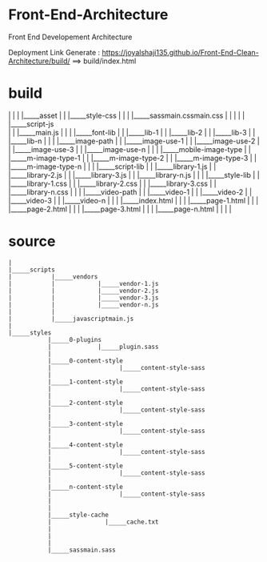 # Front-End-Architecture
Front End Developement Architecture

Deployment Link Generate : https://joyalshaji135.github.io/Front-End-Clean-Architecture/build/
==> build/index.html


# build
|   |
|   |_____asset
|   |         |_____style-css
|   |         |             |_____sassmain.cssmain.css
|   |         |
|   |         |_____script-js          
|   |                       |_____main.js
|   |
|   |_____font-lib
|   |            |_____lib-1
|   |            |_____lib-2
|   |            |_____lib-3
|   |            |_____lib-n
|   |
|   |_____image-path
|   |              |_____image-use-1
|   |              |_____image-use-2
|   |              |_____image-use-3
|   |              |_____image-use-n
|   |
|   |_____mobile-image-type
|   |                     |_____m-image-type-1
|   |                     |_____m-image-type-2
|   |                     |_____m-image-type-3
|   |                     |_____m-image-type-n
|   |
|   |_____script-lib
|   |              |_____library-1.js
|   |              |_____library-2.js
|   |              |_____library-3.js
|   |              |_____library-n.js
|   |
|   |_____style-lib
|   |             |_____library-1.css
|   |             |_____library-2.css
|   |             |_____library-3.css
|   |             |_____library-n.css
|   |
|   |_____video-path
|   |              |_____video-1
|   |              |_____video-2 
|   |              |_____video-3
|   |              |_____video-n
|   |
|   |_____index.html
|   |
|   |_____page-1.html
|   |
|   |_____page-2.html
|   |
|   |_____page-3.html
|   |
|   |_____page-n.html
|   |
|   |


# source
    |
    |_____scripts
    |           |_____vendors
    |           |            |_____vendor-1.js
    |           |            |_____vendor-2.js
    |           |            |_____vendor-3.js
    |           |            |_____vendor-n.js
    |           |
    |           |_____javascriptmain.js
    |
    |_____styles
               |_____0-plugins
               |             |_____plugin.sass
               |
               |_____0-content-style
               |                   |_____content-style-sass 
               |
               |_____1-content-style
               |                   |_____content-style-sass
               |
               |_____2-content-style
               |                   |_____content-style-sass
               |
               |_____3-content-style
               |                   |_____content-style-sass
               |
               |_____4-content-style
               |                   |_____content-style-sass
               |
               |_____5-content-style
               |                   |_____content-style-sass
               |
               |_____n-content-style
               |                   |_____content-style-sass
               |
               |
               |_____style-cache
               |               |_____cache.txt
               |
               |
               |
               |_____sassmain.sass